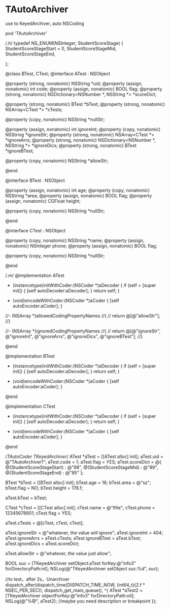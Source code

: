 # TAutoArchiver
use to KeyedArchiver, auto NSCoding

pod 'TAutoArchiver'

/*.h*/
typedef NS_ENUM(NSInteger, StudentScoreStage)
{
StudentScoreStageStart = 0,
StudentScoreStageMid,
StudentScoreStageEnd,

};

@class BTest, CTest;
@interface ATest : NSObject <NSCoding>

@property (strong, nonatomic) NSString *uid;
@property (assign, nonatomic) int code;
@property (assign, nonatomic) BOOL flag;
@property (strong, nonatomic) NSDictionary<NSNumber *, NSString *> *scoreDict;

@property (strong, nonatomic) BTest *bTest;
@property (strong, nonatomic) NSArray<CTest *> *cTests;

@property (copy, nonatomic) NSString *nullStr;

@property (assign, nonatomic) int ignoreInt;
@property (copy, nonatomic) NSString *ignoreStr;
@property (strong, nonatomic) NSArray<CTest *> *ignoreArrs;
@property (strong, nonatomic) NSDictionary<NSNumber *, NSString *> *ignoreDics;
@property (strong, nonatomic) BTest *ignoreBTest;

@property (copy, nonatomic) NSString *allowStr;

@end

@interface BTest : NSObject <NSCoding>

@property (assign, nonatomic) int age;
@property (copy, nonatomic) NSString *area;
@property (assign, nonatomic) BOOL flag;
@property (assign, nonatomic) CGFloat height;

@property (copy, nonatomic) NSString *nullStr;

@end

@interface CTest : NSObject <NSCoding>

@property (copy, nonatomic) NSString *name;
@property (assign, nonatomic) NSInteger phone;
@property (assign, nonatomic) BOOL flag;

@property (copy, nonatomic) NSString *nullStr;

@end

/*.m*/
@implementation ATest

- (instancetype)initWithCoder:(NSCoder *)aDecoder
{
if (self = [super init]) {
[self autoDecoder:aDecoder];
}
return self;
}

- (void)encodeWithCoder:(NSCoder *)aCoder
{
[self autoEncoder:aCoder];
}

//- (NSArray *)allowedCodingPropertyNames
//{
//    return @[@"allowStr"];
//}

//- (NSArray *)ignoredCodingPropertyNames
//{
//    return @[@"ignoreStr", @"ignoreInt", @"ignoreArrs", @"ignoreDics", @"ignoreBTest"];
//}

@end

@implementation BTest

- (instancetype)initWithCoder:(NSCoder *)aDecoder
{
if (self = [super init]) {
[self autoDecoder:aDecoder];
}
return self;
}

- (void)encodeWithCoder:(NSCoder *)aCoder
{
[self autoEncoder:aCoder];
}

@end

@implementation CTest

- (instancetype)initWithCoder:(NSCoder *)aDecoder
{
if (self = [super init]) {
[self autoDecoder:aDecoder];
}
return self;
}

- (void)encodeWithCoder:(NSCoder *)aCoder
{
[self autoEncoder:aCoder];
}

@end

/*TAutoCoder TKeyedArchiver*/
ATest *aTest = [[ATest alloc] init];
aTest.uid = @"TAutoArchiver1";
aTest.code = 1;
aTest.flag = YES;
aTest.scoreDict = @{ @(StudentScoreStageStart) : @"98",
@(StudentScoreStageMid) : @"89",
@(StudentScoreStageEnd) : @"85"
};

BTest *bTest = [[BTest alloc] init];
bTest.age = 16;
bTest.area = @"sz";
bTest.flag = NO;
bTest.height = 178.f;

aTest.bTest = bTest;

CTest *cTest = [[CTest alloc] init];
cTest.name = @"tfile";
cTest.phone = 12345678901;
cTest.flag = YES;

aTest.cTests = @[cTest, cTest, cTest];

aTest.ignoreStr = @"whatever, the value will ignore";
aTest.ignoreInt = 404;
aTest.ignoreArrs = aTest.cTests;
aTest.ignoreBTest = aTest.bTest;
aTest.ignoreDics = aTest.scoreDict;

aTest.allowStr = @"whatever, the value just allow";

BOOL suc = [TKeyedArchiver setObject:aTest forKey:@"info3" forDirectoryPath:nil];
NSLog(@"TKeyedArchiver setObject suc:%d", suc);

//to test，after 2s，Unarchiver
dispatch_after(dispatch_time(DISPATCH_TIME_NOW, (int64_t)(2.f * NSEC_PER_SEC)), dispatch_get_main_queue(), ^{
ATest *aTest2 = [TKeyedArchiver objectForKey:@"info3" forDirectoryPath:nil];
NSLog(@"%@", aTest2); //maybe you need description or breakpoint
});
